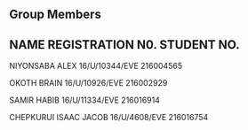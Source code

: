 
## Group Members

## NAME                          REGISTRATION N0.               STUDENT NO. 

NIYONSABA ALEX                   16/U/10344/EVE                 216004565

OKOTH BRAIN                      16/U/10926/EVE                 216002929

SAMIR HABIB                      16/U/11334/EVE                 216016914

CHEPKURUI ISAAC JACOB            16/U/4608/EVE                  216016754


